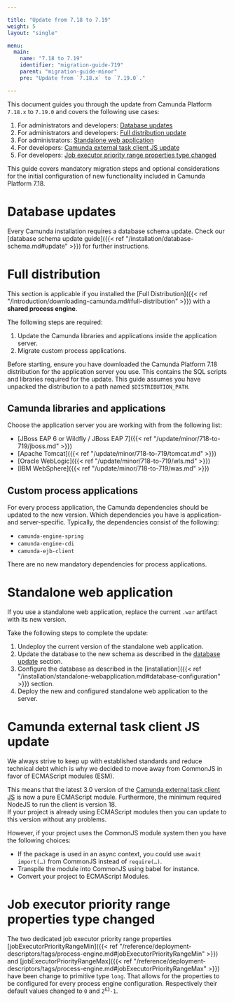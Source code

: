 ```yaml
---

title: "Update from 7.18 to 7.19"
weight: 5
layout: "single"

menu:
  main:
    name: "7.18 to 7.19"
    identifier: "migration-guide-719"
    parent: "migration-guide-minor"
    pre: "Update from `7.18.x` to `7.19.0`."

---
```


This document guides you through the update from Camunda Platform `7.18.x` to `7.19.0` and covers the following use cases:

1. For administrators and developers: [Database updates](#database-updates)
1. For administrators and developers: [Full distribution update](#full-distribution)
1. For administrators: [Standalone web application](#standalone-web-application)
1. For developers: [Camunda external task client JS update](#camunda-external-task-client-js-update)
1. For developers: [Job executor priority range properties type changed](#job-executor-priority-range-properties-type-changed)

This guide covers mandatory migration steps and optional considerations for the initial configuration of new functionality included in Camunda Platform 7.18.

# Database updates

Every Camunda installation requires a database schema update. Check our [database schema update guide]({{< ref "/installation/database-schema.md#update" >}}) 
for further instructions.

# Full distribution

This section is applicable if you installed the 
[Full Distribution]({{< ref "/introduction/downloading-camunda.md#full-distribution" >}}) 
with a **shared process engine**.

The following steps are required:

1. Update the Camunda libraries and applications inside the application server.
2. Migrate custom process applications.

Before starting, ensure you have downloaded the Camunda Platform 7.18 distribution for the application server you use. This contains the SQL scripts and libraries required for the update. This guide assumes you have unpacked the distribution to a path named `$DISTRIBUTION_PATH`.

## Camunda libraries and applications

Choose the application server you are working with from the following list:

* [JBoss EAP 6 or Wildfly / JBoss EAP 7]({{< ref "/update/minor/718-to-719/jboss.md" >}})
* [Apache Tomcat]({{< ref "/update/minor/718-to-719/tomcat.md" >}})
* [Oracle WebLogic]({{< ref "/update/minor/718-to-719/wls.md" >}})
* [IBM WebSphere]({{< ref "/update/minor/718-to-719/was.md" >}})

## Custom process applications

For every process application, the Camunda dependencies should be updated to the new version. Which dependencies you have is application- and server-specific. Typically, the dependencies consist of the following:

* `camunda-engine-spring`
* `camunda-engine-cdi`
* `camunda-ejb-client`

There are no new mandatory dependencies for process applications.

# Standalone web application

If you use a standalone web application, replace the current `.war` artifact with its new version.

Take the following steps to complete the update:

1. Undeploy the current version of the standalone web application.
2. Update the database to the new schema as described in the [database update](#database-updates) section.
3. Configure the database as described in the [installation]({{< ref "/installation/standalone-webapplication.md#database-configuration" >}}) section.
4. Deploy the new and configured standalone web application to the server.

# Camunda external task client JS update

We always strive to keep up with established standards and reduce technical debt which is why we
decided to move away from CommonJS in favor of ECMAScript modules (ESM).

This means that the latest 3.0 version of the [Camunda external task client JS](https://github.com/camunda/camunda-external-task-client-js/)
is now a pure ECMAScript module. Furthermore, the minimum required NodeJS to run the client is version 18.\
If your project is already using ECMAScript modules then you can update to this version without any problems.

However, if your project uses the CommonJS module system then you have the following choices:
- If the package is used in an async context, you could use `await import(…)` from CommonJS instead of `require(…)`.
- Transpile the module into CommonJS using babel for instance.
- Convert your project to ECMAScript Modules.

# Job executor priority range properties type changed

The two dedicated job executor priority range properties [jobExecutorPriorityRangeMin]({{< ref "/reference/deployment-descriptors/tags/process-engine.md#jobExecutorPriorityRangeMin" >}}) and [jobExecutorPriorityRangeMax]({{< ref "/reference/deployment-descriptors/tags/process-engine.md#jobExecutorPriorityRangeMax" >}}) have been change to primitive type <code>long</code>. That allows for the properties to be configured for every process engine configuration. Respectively their default values changed to <code>0</code> and <code>2<sup>63</sup>-1</code>.

